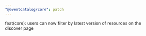 ```yaml
---
"@eventcatalog/core": patch
---
```


feat(core): users can now filter by latest version of resources on the discover page
